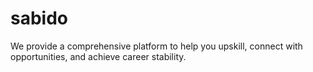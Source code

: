 # sabido
We provide a comprehensive platform to help you upskill, connect with opportunities, and achieve career stability.

